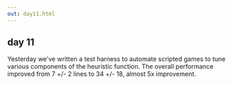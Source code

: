 ```yaml
---
out: day11.html
---
```


day 11
------

Yesterday we've written a test harness to automate scripted games to tune various components of the heuristic function. The overall performance improved from 7 +/- 2 lines to 34 +/- 18, almost 5x improvement.
